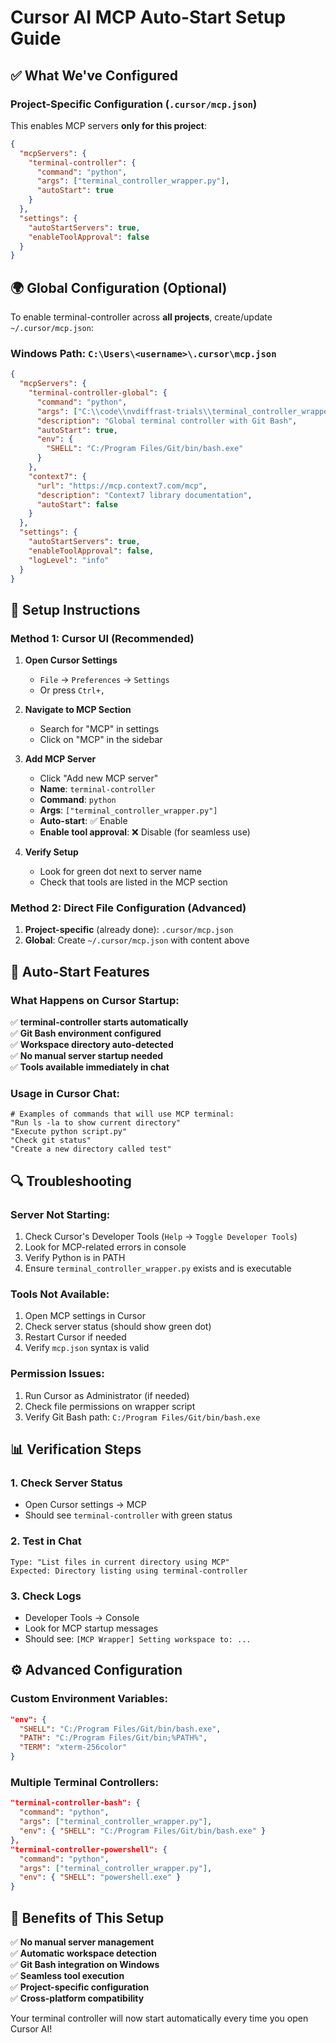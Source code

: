 # Cursor AI MCP Auto-Start Setup Guide

## ✅ What We've Configured

### Project-Specific Configuration (`.cursor/mcp.json`)
This enables MCP servers **only for this project**:

```json
{
  "mcpServers": {
    "terminal-controller": {
      "command": "python",
      "args": ["terminal_controller_wrapper.py"],
      "autoStart": true
    }
  },
  "settings": {
    "autoStartServers": true,
    "enableToolApproval": false
  }
}
```

## 🌍 Global Configuration (Optional)

To enable terminal-controller across **all projects**, create/update `~/.cursor/mcp.json`:

### Windows Path: `C:\Users\<username>\.cursor\mcp.json`

```json
{
  "mcpServers": {
    "terminal-controller-global": {
      "command": "python",
      "args": ["C:\\code\\nvdiffrast-trials\\terminal_controller_wrapper.py"],
      "description": "Global terminal controller with Git Bash",
      "autoStart": true,
      "env": {
        "SHELL": "C:/Program Files/Git/bin/bash.exe"
      }
    },
    "context7": {
      "url": "https://mcp.context7.com/mcp",
      "description": "Context7 library documentation",
      "autoStart": false
    }
  },
  "settings": {
    "autoStartServers": true,
    "enableToolApproval": false,
    "logLevel": "info"
  }
}
```

## 🔧 Setup Instructions

### Method 1: Cursor UI (Recommended)

1. **Open Cursor Settings**
   - `File` → `Preferences` → `Settings`
   - Or press `Ctrl+,`

2. **Navigate to MCP Section**
   - Search for "MCP" in settings
   - Click on "MCP" in the sidebar

3. **Add MCP Server**
   - Click "Add new MCP server"
   - **Name**: `terminal-controller`
   - **Command**: `python`
   - **Args**: `["terminal_controller_wrapper.py"]`
   - **Auto-start**: ✅ Enable
   - **Enable tool approval**: ❌ Disable (for seamless use)

4. **Verify Setup**
   - Look for green dot next to server name
   - Check that tools are listed in the MCP section

### Method 2: Direct File Configuration (Advanced)

1. **Project-specific** (already done): `.cursor/mcp.json`
2. **Global**: Create `~/.cursor/mcp.json` with content above

## 🚀 Auto-Start Features

### What Happens on Cursor Startup:

✅ **terminal-controller starts automatically**  
✅ **Git Bash environment configured**  
✅ **Workspace directory auto-detected**  
✅ **No manual server startup needed**  
✅ **Tools available immediately in chat**  

### Usage in Cursor Chat:

```
# Examples of commands that will use MCP terminal:
"Run ls -la to show current directory"
"Execute python script.py"
"Check git status"
"Create a new directory called test"
```

## 🔍 Troubleshooting

### Server Not Starting:
1. Check Cursor's Developer Tools (`Help` → `Toggle Developer Tools`)
2. Look for MCP-related errors in console
3. Verify Python is in PATH
4. Ensure `terminal_controller_wrapper.py` exists and is executable

### Tools Not Available:
1. Open MCP settings in Cursor
2. Check server status (should show green dot)
3. Restart Cursor if needed
4. Verify `mcp.json` syntax is valid

### Permission Issues:
1. Run Cursor as Administrator (if needed)
2. Check file permissions on wrapper script
3. Verify Git Bash path: `C:/Program Files/Git/bin/bash.exe`

## 📊 Verification Steps

### 1. Check Server Status
- Open Cursor settings → MCP
- Should see `terminal-controller` with green status

### 2. Test in Chat
```
Type: "List files in current directory using MCP"
Expected: Directory listing using terminal-controller
```

### 3. Check Logs
- Developer Tools → Console
- Look for MCP startup messages
- Should see: `[MCP Wrapper] Setting workspace to: ...`

## ⚙️ Advanced Configuration

### Custom Environment Variables:
```json
"env": {
  "SHELL": "C:/Program Files/Git/bin/bash.exe",
  "PATH": "C:/Program Files/Git/bin;%PATH%",
  "TERM": "xterm-256color"
}
```

### Multiple Terminal Controllers:
```json
"terminal-controller-bash": {
  "command": "python",
  "args": ["terminal_controller_wrapper.py"],
  "env": { "SHELL": "C:/Program Files/Git/bin/bash.exe" }
},
"terminal-controller-powershell": {
  "command": "python", 
  "args": ["terminal_controller_wrapper.py"],
  "env": { "SHELL": "powershell.exe" }
}
```

## 🎯 Benefits of This Setup

✅ **No manual server management**  
✅ **Automatic workspace detection**  
✅ **Git Bash integration on Windows**  
✅ **Seamless tool execution**  
✅ **Project-specific configuration**  
✅ **Cross-platform compatibility**  

Your terminal controller will now start automatically every time you open Cursor AI!

